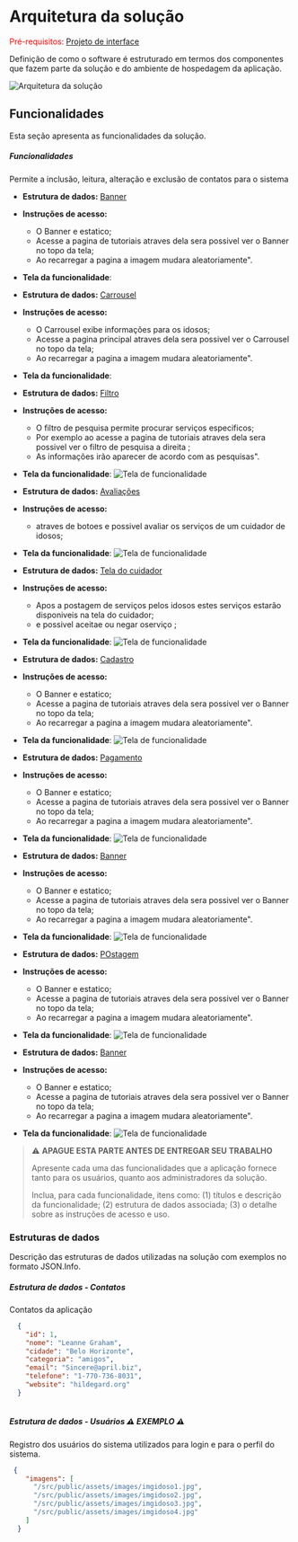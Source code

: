 # Arquitetura da solução

<span style="color:red">Pré-requisitos: <a href="05-Projeto-interface.md"> Projeto de interface</a></span>

Definição de como o software é estruturado em termos dos componentes que fazem parte da solução e do ambiente de hospedagem da aplicação.

![Arquitetura da solução](images/exemplo-arquitetura.png)

## Funcionalidades

Esta seção apresenta as funcionalidades da solução.

##### Funcionalidades

Permite a inclusão, leitura, alteração e exclusão de contatos para o sistema

* **Estrutura de dados:** [Banner](#Banner---Ivan*)
* **Instruções de acesso:**
  * O Banner e estatico;
  * Acesse a pagina de tutoriais atraves dela sera possivel ver o Banner no topo da tela;
  * Ao recarregar a pagina a imagem mudara aleatoriamente".
* **Tela da funcionalidade**:

* **Estrutura de dados:** [Carrousel](#Carrousel---Erik*)
* **Instruções de acesso:**
  * O Carrousel exibe informações para os idosos;
  * Acesse a pagina principal atraves dela sera possivel ver o Carrousel no topo da tela;
  * Ao recarregar a pagina a imagem mudara aleatoriamente".
* **Tela da funcionalidade**:

* **Estrutura de dados:** [Filtro](#filtro---rodrigo*)
* **Instruções de acesso:**
  * O filtro de pesquisa permite procurar serviços especificos;
  * Por exemplo ao acesse a pagina de tutoriais atraves dela sera possivel ver o filtro de pesquisa a direita ;
  * As informações irão aparecer de acordo com as pesquisas".
* **Tela da funcionalidade**:
![Tela de funcionalidade](images/exemplo-funcionalidade.png)

* **Estrutura de dados:** [Avaliações](Franklin---avaliações*)
* **Instruções de acesso:**
  * atraves de botoes e possivel avaliar os serviços de um cuidador de idosos;
* **Tela da funcionalidade**:
![Tela de funcionalidade](images/exemplo-funcionalidade.png)

* **Estrutura de dados:** [Tela do cuidador](#tela-do-cuidador---Ivan*)
* **Instruções de acesso:**
  * Apos a postagem de serviços pelos idosos estes serviços estarão disponiveis na tela do cuidador;
  * e possivel aceitae ou negar oserviço ;
* **Tela da funcionalidade**:
![Tela de funcionalidade](images/exemplo-funcionalidade.png)

* **Estrutura de dados:** [Cadastro](#cadastro---Lucas*)
* **Instruções de acesso:**
  * O Banner e estatico;
  * Acesse a pagina de tutoriais atraves dela sera possivel ver o Banner no topo da tela;
  * Ao recarregar a pagina a imagem mudara aleatoriamente".
* **Tela da funcionalidade**:
![Tela de funcionalidade](images/exemplo-funcionalidade.png)

* **Estrutura de dados:** [Pagamento](#Formas-de-pagamento---Lucas*)
* **Instruções de acesso:**
  * O Banner e estatico;
  * Acesse a pagina de tutoriais atraves dela sera possivel ver o Banner no topo da tela;
  * Ao recarregar a pagina a imagem mudara aleatoriamente".
* **Tela da funcionalidade**:
![Tela de funcionalidade](images/exemplo-funcionalidade.png)

* **Estrutura de dados:** [Banner](#Banner---Ivan*)
* **Instruções de acesso:**
  * O Banner e estatico;
  * Acesse a pagina de tutoriais atraves dela sera possivel ver o Banner no topo da tela;
  * Ao recarregar a pagina a imagem mudara aleatoriamente".
* **Tela da funcionalidade**:
![Tela de funcionalidade](images/exemplo-funcionalidade.png)

* **Estrutura de dados:** [POstagem](#Postagem-de-serviços---Rodrigo*)
* **Instruções de acesso:**
  * O Banner e estatico;
  * Acesse a pagina de tutoriais atraves dela sera possivel ver o Banner no topo da tela;
  * Ao recarregar a pagina a imagem mudara aleatoriamente".
* **Tela da funcionalidade**:
![Tela de funcionalidade](images/exemplo-funcionalidade.png)

* **Estrutura de dados:** [Banner](#Pagina-de-administração---Erik*)
* **Instruções de acesso:**
  * O Banner e estatico;
  * Acesse a pagina de tutoriais atraves dela sera possivel ver o Banner no topo da tela;
  * Ao recarregar a pagina a imagem mudara aleatoriamente".
* **Tela da funcionalidade**:
![Tela de funcionalidade](images/exemplo-funcionalidade.png)


> ⚠️ **APAGUE ESTA PARTE ANTES DE ENTREGAR SEU TRABALHO**
>
> Apresente cada uma das funcionalidades que a aplicação fornece tanto para os usuários, quanto aos administradores da solução.
>
> Inclua, para cada funcionalidade, itens como: (1) títulos e descrição da funcionalidade; (2) estrutura de dados associada; (3) o detalhe sobre as instruções de acesso e uso.

### Estruturas de dados

Descrição das estruturas de dados utilizadas na solução com exemplos no formato JSON.Info.

##### Estrutura de dados - Contatos

Contatos da aplicação

```json
  {
    "id": 1,
    "nome": "Leanne Graham",
    "cidade": "Belo Horizonte",
    "categoria": "amigos",
    "email": "Sincere@april.biz",
    "telefone": "1-770-736-8031",
    "website": "hildegard.org"
  }
  
```

##### Estrutura de dados - Usuários  ⚠️ EXEMPLO ⚠️

Registro dos usuários do sistema utilizados para login e para o perfil do sistema.

```json
 {
    "imagens": [
      "/src/public/assets/images/imgidoso1.jpg",
      "/src/public/assets/images/imgidoso2.jpg",
      "/src/public/assets/images/imgidoso3.jpg",
      "/src/public/assets/images/imgidoso4.jpg"
    ]
  }
```

